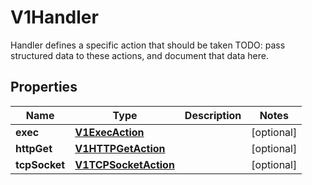 

# V1Handler

Handler defines a specific action that should be taken TODO: pass structured data to these actions, and document that data here.
## Properties

Name | Type | Description | Notes
------------ | ------------- | ------------- | -------------
**exec** | [**V1ExecAction**](V1ExecAction.md) |  |  [optional]
**httpGet** | [**V1HTTPGetAction**](V1HTTPGetAction.md) |  |  [optional]
**tcpSocket** | [**V1TCPSocketAction**](V1TCPSocketAction.md) |  |  [optional]



